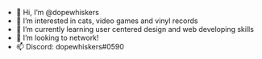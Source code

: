 - 👋 Hi, I’m @dopewhiskers
- 👀 I’m interested in cats, video games and vinyl records
- 🌱 I’m currently learning user centered design and web developing skills
- 💞️ I’m looking to network!
- 📫 Discord: dopewhiskers#0590 

<!---
dopewhiskers/dopewhiskers is a ✨ special ✨ repository because its `README.md` (this file) appears on your GitHub profile.
You can click the Preview link to take a look at your changes.
--->
